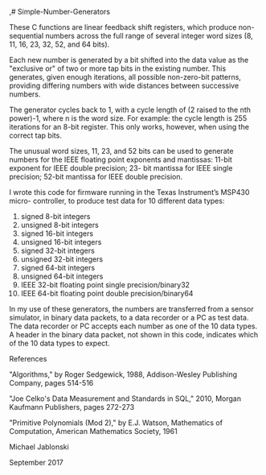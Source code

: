 ,# Simple-Number-Generators

These C functions are linear feedback shift registers, which produce non-sequential numbers across the full range of several integer word sizes (8, 11, 16, 23, 32, 52, and 64 bits).

Each new number is generated by a bit shifted into the data value as the "exclusive or" of two or more tap bits in the existing number. This generates, given enough iterations, all possible non-zero-bit patterns, providing differing numbers with wide distances between successive numbers.

The generator cycles back to 1, with a cycle length of (2 raised to the nth power)-1, where n is the word size. For example:  the cycle length is 255 iterations for an 8-bit register. This only works, however, when using the correct tap bits.

The unusual word sizes, 11, 23, and 52 bits can be used to generate numbers for the IEEE floating point exponents and mantissas:  11-bit exponent for IEEE double precision; 23- bit mantissa for IEEE single precision; 52-bit mantissa for IEEE double precision.

I wrote this code for firmware running in the Texas Instrument’s MSP430 micro- controller, to produce test data for 10 different data types:  

1)	signed 8-bit integers
2)	unsigned 8-bit integers
3)	signed 16-bit integers
4)	unsigned 16-bit integers
5)	signed 32-bit integers
6)	unsigned 32-bit integers
7)	signed 64-bit integers
8)	unsigned 64-bit integers
9)	IEEE 32-bit floating point single precision/binary32
10)	IEEE 64-bit floating point double precision/binary64

In my use of these generators, the numbers are transferred from a sensor simulator, in binary data packets, to a data recorder or a PC as test data.  The data recorder or PC accepts each number as one of the 10 data types. A header in the binary data packet, not shown in this code, indicates which of the 10 data types to expect.

References

"Algorithms," by Roger Sedgewick, 1988, Addison-Wesley Publishing Company, pages 514-516
 
"Joe Celko's Data Measurement and Standards in SQL," 2010, Morgan Kaufmann Publishers, pages 272-273

"Primitive Polynomials (Mod 2)," by E.J. Watson, Mathematics of Computation, American Mathematics Society, 1961


Michael Jablonski

September 2017

